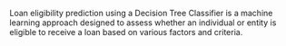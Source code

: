 Loan eligibility prediction using a Decision Tree Classifier is a machine learning approach designed to assess whether an individual or entity is eligible to receive a loan based on various factors and criteria.
